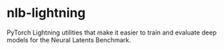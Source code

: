 # nlb-lightning
PyTorch Lightning utilities that make it easier to train and evaluate deep models for the Neural Latents Benchmark.
